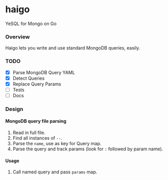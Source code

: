 # haigo
YeSQL for Mongo on Go

### Overview
Haigo lets you write and use standard MongoDB queries, easily.


### TODO

- [x] Parse MongoDB Query YAML
- [x] Detect Queries
- [x] Replace Query Params
- [ ] Tests
- [ ] Docs

### Design

#### MongoDB query file parsing

1. Read in full file.
1. Find all instances of `--`.
1. Parse the `name`, use as key for Query map.
1. Parse the query and track params (look for `:` followed by param name).

#### Usage

1. Call named query and pass `params` map.
